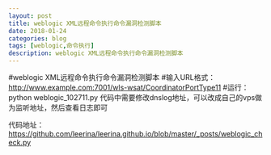 ```yaml
---
layout: post
title: weblogic XML远程命令执行命令漏洞检测脚本
date: 2018-01-24
categories: blog
tags: [weblogic,命令执行]
description: weblogic XML远程命令执行命令漏洞检测脚本
---
```

#weblogic XML远程命令执行命令漏洞检测脚本
#输入URL格式：http://www.example.com:7001/wls-wsat/CoordinatorPortType11
#运行：python weblogic_102711.py
代码中需要修改dnslog地址，可以改成自己的vps做为监听地址，然后查看日志即可

代码地址：
https://github.com/leerina/leerina.github.io/blob/master/_posts/weblogic_check.py
